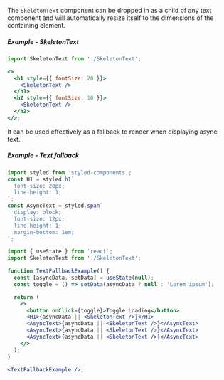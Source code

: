 The `SkeletonText` component can be dropped in as a child of any text component and will automatically resize itself to the dimensions of the containing element.

##### Example - SkeletonText

```jsx
import SkeletonText from './SkeletonText';

<>
  <h1 style={{ fontSize: 20 }}>
    <SkeletonText />
  </h1>
  <h2 style={{ fontSize: 10 }}>
    <SkeletonText />
  </h2>
</>;
```

It can be used effectively as a fallback to render when displaying async text.

##### Example - Text fallback

```jsx
import styled from 'styled-components';
const H1 = styled.h1`
  font-size: 20px;
  line-height: 1;
`;
const AsyncText = styled.span`
  display: block;
  font-size: 12px;
  line-height: 1;
  margin-bottom: 1em;
`;

import { useState } from 'react';
import SkeletonText from './SkeletonText';

function TextFallbackExample() {
  const [asyncData, setData] = useState(null);
  const toggle = () => setData(asyncData ? null : 'Lorem ipsum');

  return (
    <>
      <button onClick={toggle}>Toggle Loading</button>
      <H1>{asyncData || <SkeletonText />}</H1>
      <AsyncText>{asyncData || <SkeletonText />}</AsyncText>
      <AsyncText>{asyncData || <SkeletonText />}</AsyncText>
      <AsyncText>{asyncData || <SkeletonText />}</AsyncText>
    </>
  );
}

<TextFallbackExample />;
```
